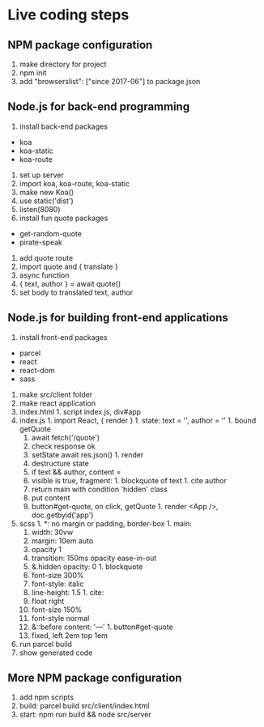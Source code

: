 # Live coding steps

## NPM package configuration

1. make directory for project
1. npm init
1. add "browserslist": ["since 2017-06"] to package.json

## Node.js for back-end programming

1. install back-end packages
  - koa
  - koa-static
  - koa-route
1. set up server
  1. import koa, koa-route, koa-static
  1. make new Koa()
  1. use static('dist')
  1. listen(8080)
1. install fun quote packages
  - get-random-quote
  - pirate-speak
1. add quote route
  1. import quote and { translate }
  1. async function
  1. { text, author } = await quote()
  1. set body to translated text, author

## Node.js for building front-end applications

1. install front-end packages
  - parcel
  - react
  - react-dom
  - sass
1. make src/client folder
1. make react application
  1. index.html
    1. script index.js, div#app
  1. index.js
    1. import React, { render }
    1. state: text = '', author = ''
    1. bound getQuote
      1. await fetch('/quote')
      1. check response ok
      1. setState await res.json()
    1. render
      1. destructure state
      1. if text && author, content =
        1. visible is true, fragment:
          1. blockquote of text
          1. cite author
      1. return main with condition 'hidden' class
      1. put content
      1. button#get-quote, on click, getQuote
    1. render &lt;App /&gt;, doc.getbyid('app')
  1. scss
    1. *: no margin or padding, border-box
    1. main:
      1. width: 30vw
      1. margin: 10em auto
      1. opacity 1
      1. transition: 150ms opacity ease-in-out
      1. &.hidden opacity: 0
    1. blockquote
      1. font-size 300%
      1. font-style: italic
      1. line-height: 1.5
    1. cite:
      1. float right
      1. font-size 150%
      1. font-style normal
      1. &::before content: '—'
    1. button#get-quote
      1. fixed, left 2em top 1em
1. run parcel build
1. show generated code

## More NPM package configuration

1. add npm scripts
  1. build: parcel build src/client/index.html
  1. start: npm run build && node src/server
